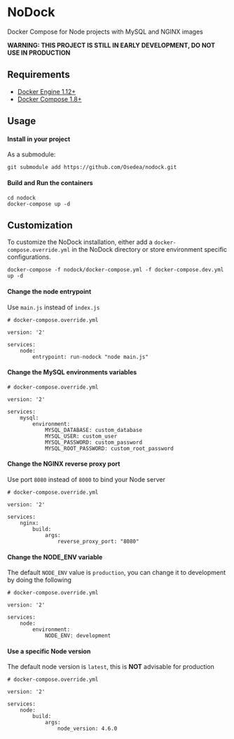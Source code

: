 # NoDock
Docker Compose for Node projects with MySQL and NGINX images

**WARNING: THIS PROJECT IS STILL IN EARLY DEVELOPMENT, DO NOT USE IN PRODUCTION**

## Requirements
* [Docker Engine 1.12+](https://docs.docker.com/engine/installation/)
* [Docker Compose 1.8+](https://docs.docker.com/compose/install/)

## Usage

#### Install in your project

As a submodule:
```
git submodule add https://github.com/Osedea/nodock.git
```

#### Build and Run the containers
```
cd nodock
docker-compose up -d
```

## Customization

To customize the NoDock installation, either add a `docker-compose.override.yml` in the NoDock directory or store environment specific configurations.

```
docker-compose -f nodock/docker-compose.yml -f docker-compose.dev.yml up -d
```

#### Change the node entrypoint

Use `main.js` instead of `index.js`
```
# docker-compose.override.yml

version: '2'

services:
    node:
        entrypoint: run-nodock "node main.js"
```

#### Change the MySQL environments variables
```
# docker-compose.override.yml

version: '2'

services:
    mysql:
        environment:
            MYSQL_DATABASE: custom_database
            MYSQL_USER: custom_user
            MYSQL_PASSWORD: custom_password
            MYSQL_ROOT_PASSWORD: custom_root_password
```

#### Change the NGINX reverse proxy port

Use port `8080` instead of `8000` to bind your Node server
```
# docker-compose.override.yml

version: '2'

services:
    nginx:
        build:
            args:
                reverse_proxy_port: "8080"
```

#### Change the NODE_ENV variable

The default `NODE_ENV` value is `production`, you can change it to development by doing the following
```
# docker-compose.override.yml

version: '2'

services:
    node:
        environment:
            NODE_ENV: development
```

#### Use a specific Node version

The default node version is `latest`, this is **NOT** advisable for production
```
# docker-compose.override.yml

version: '2'

services:
    node:
        build:
            args:
                node_version: 4.6.0
```
